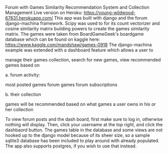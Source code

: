 Forum with Games Similarity Recommendation System and Collection Management
Live version on Heroku:
https://young-wildwood-67631.herokuapp.com/
This app was built with django and the forum django-machina framework.
Scipy was used to for its count vectorizer and cosine similarity matrix building powers to create the games similarity matrix.
The games were taken from BoardGameGeek's boardgame database which can be found on kaggle here: https://www.kaggle.com/mandshaw/games-0918
The django-machina example was extended with a dashboard feature which allows a user to

manage their games collection,
search for new games,
view recommended games based on


a. forum activity:

most posted games forum
games forum subscriptions


b. their collection

games will be recommended based on what games a user owns in his or her collection



To view forum posts and the dash board, first make sure to log in, otherwise nothing will display. Then, click your username at the top right, and click the dashbaord button.
The games table in the database and some views are not hooked up to the django model because of its sheer size, so a sample sqlite3 database has been included to play around with already populated. The app also supports postgres, if you wish to use that instead.

